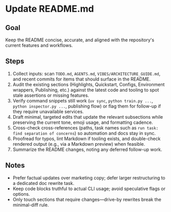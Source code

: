 # Update README.md

## Goal
Keep the README concise, accurate, and aligned with the repository's current features and workflows.

## Steps
1. Collect inputs: scan `TODO.md`, `AGENTS.md`, `VIBES/ARCHITECTURE_GUIDE.md`, and recent commits for items that should surface in the README.
2. Audit the existing sections (Highlights, Quickstart, Configs, Environment wrappers, Publishing, etc.) against the latest code and tooling to spot stale assertions or missing features.
3. Verify command snippets still work (`uv sync`, `python train.py ...`, `python inspector.py ...`, publishing flow) or flag them for follow-up if they require unavailable services.
4. Draft minimal, targeted edits that update the relevant subsections while preserving the current tone, emoji usage, and formatting cadence.
5. Cross-check cross-references (paths, task names such as `run task: find separation of concerns`) so automation and docs stay in sync.
6. Proofread for typos, lint Markdown if tooling exists, and double-check rendered output (e.g., via a Markdown preview) when feasible.
7. Summarize the README changes, noting any deferred follow-up work.

## Notes
- Prefer factual updates over marketing copy; defer larger restructuring to a dedicated doc rewrite task.
- Keep code blocks truthful to actual CLI usage; avoid speculative flags or options.
- Only touch sections that require changes—drive-by rewrites break the minimal-diff rule.
